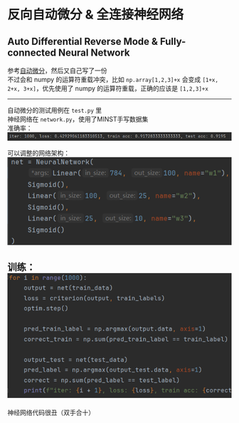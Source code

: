 # 反向自动微分 & 全连接神经网络
## Auto Differential Reverse Mode & Fully-connected Neural Network
参考[自动微分](https://blog.csdn.net/aws3217150/article/details/70214422)，然后又自己写了一份  
不过会和 numpy 的运算符重载冲突，比如 `np.array[1,2,3]+x` 会变成 `[1+x, 2+x, 3+x]`，优先使用了 numpy 的运算符重载，正确的应该是 `[1,2,3]+x`

---
自动微分的测试用例在 `test.py` 里  
神经网络在 `network.py`，使用了MINST手写数据集  
准确率：  
![准确率](imgs/img.png)  

可以调整的网络架构：  
![img.png](imgs/img2.png)  

训练：  
![img.png](imgs/img3.png)  
---
神经网络代码很丑（双手合十）
